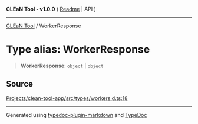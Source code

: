 **CLEaN Tool - v1.0.0** ( [Readme](../README.md) \| API )

***

[CLEaN Tool](../exports.md) / WorkerResponse

# Type alias: WorkerResponse

> **WorkerResponse**: `object` \| `object`

## Source

[Projects/clean-tool-app/src/types/workers.d.ts:18](https://github.com/yuckyh/clean-tool-app/)

***

Generated using [typedoc-plugin-markdown](https://www.npmjs.com/package/typedoc-plugin-markdown) and [TypeDoc](https://typedoc.org/)
